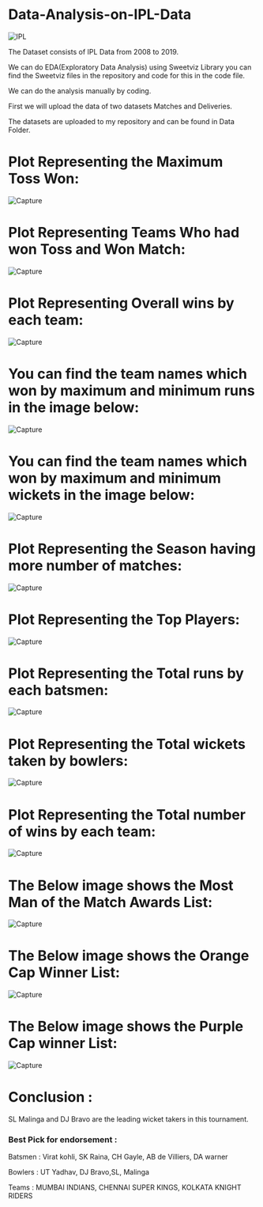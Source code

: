 # Data-Analysis-on-IPL-Data

![IPL](https://user-images.githubusercontent.com/59309459/102716553-92fd4700-4302-11eb-8fbe-4d52c1256282.PNG)

The Dataset consists of IPL Data from 2008 to 2019.

We can do EDA(Exploratory Data Analysis) using Sweetviz Library you can find the Sweetviz files in the repository and code for this in the code file.

We can do the analysis manually by coding.

First we will upload the data of two datasets Matches and Deliveries.

The datasets are uploaded to my repository and can be found in Data Folder.

# Plot Representing the Maximum Toss Won:

![Capture](https://user-images.githubusercontent.com/59309459/102719132-3570f680-4312-11eb-9306-c7defa85eac9.PNG)

# Plot Representing Teams Who had won Toss and Won Match:

![Capture](https://user-images.githubusercontent.com/59309459/102719159-66e9c200-4312-11eb-91fc-1990e95539f5.PNG)

# Plot Representing Overall wins by each team:

![Capture](https://user-images.githubusercontent.com/59309459/102719182-97316080-4312-11eb-8d0e-52cdb54e68ab.PNG)

# You can find the team names which won by maximum and minimum runs in the image below:

![Capture](https://user-images.githubusercontent.com/59309459/102719255-0909aa00-4313-11eb-982d-6d4fe0df65e0.PNG)

# You can find the team names which won by maximum and minimum wickets in the image below:

![Capture](https://user-images.githubusercontent.com/59309459/102719265-1e7ed400-4313-11eb-9464-40011f0ba6b9.PNG)

# Plot Representing the Season having more number of matches:

![Capture](https://user-images.githubusercontent.com/59309459/102719291-453d0a80-4313-11eb-9540-178932e9e185.PNG)

# Plot Representing the Top Players:

![Capture](https://user-images.githubusercontent.com/59309459/102719370-b4b2fa00-4313-11eb-8570-9600914857f0.PNG)

# Plot Representing the Total runs by each batsmen:

![Capture](https://user-images.githubusercontent.com/59309459/102719348-90efb400-4313-11eb-9043-c710603be88c.PNG)

# Plot Representing the Total wickets taken by bowlers:

![Capture](https://user-images.githubusercontent.com/59309459/102719414-fcd21c80-4313-11eb-82a4-badbdc00ca17.PNG)

# Plot Representing the Total number of wins by each team:

![Capture](https://user-images.githubusercontent.com/59309459/102719429-1ffccc00-4314-11eb-8403-f6aa60dd042f.PNG)

# The Below image shows the Most Man of the Match Awards List:

![Capture](https://user-images.githubusercontent.com/59309459/102719457-491d5c80-4314-11eb-84ca-ff66ab81ae7a.PNG)

# The Below image shows the Orange Cap Winner List:

![Capture](https://user-images.githubusercontent.com/59309459/102719494-8255cc80-4314-11eb-99bc-1c0142a54da8.PNG)

# The Below image shows the Purple Cap winner List:

![Capture](https://user-images.githubusercontent.com/59309459/102719516-9d284100-4314-11eb-95f7-27150df67732.PNG)

# Conclusion :

SL Malinga and DJ Bravo are the leading wicket takers in this tournament.

### Best Pick for endorsement :

Batsmen : Virat kohli, SK Raina, CH Gayle, AB de Villiers, DA warner

Bowlers : UT Yadhav, DJ Bravo,SL, Malinga

Teams : MUMBAI INDIANS, CHENNAI SUPER KINGS, KOLKATA KNIGHT RIDERS
